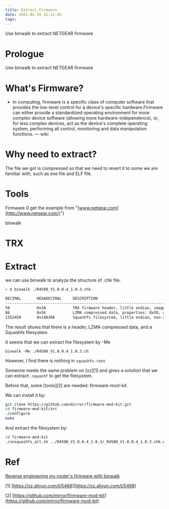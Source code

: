 ```yaml
---
title: Extract_Firmware
date: 2021-02-26 22:11:45
tags:
---
```


Use binwalk to extract NETGEAR firmware
<!--more-->

# Prologue

Use binwalk to extract NETGEAR firmware

# What's Firmware?

- In computing, firmware is a specific class of computer software that provides the low-level control for a device's specific hardware.Firmware can either provide a standardized operating environment for more complex device software (allowing more hardware-independence), or, for less complex devices, act as the device's complete operating system, performing all control, monitoring and data manipulation functions. — wiki

# Why need to extract?

The file we got is compressed so that we need to revert it to some we are familiar with, such as exe file and ELF file.

# Tools

Firmware (I get the example from "[www.netgear.com](http://www.netgear.com/)") 

binwalk

# TRX

# Extract

we can use binwalk to analyze the structure of .chk file.

```bash
> $ binwalk ./R4500_V1.0.0.4_1.0.3.chk

DECIMAL       HEXADECIMAL     DESCRIPTION
--------------------------------------------------------------------------------
58            0x3A            TRX firmware header, little endian, image size: 8609792 bytes, CRC32: 0x484C8BD7, flags: 0x0, version: 1, header size: 28 bytes, loader offset: 0x1C, linux kernel offset: 0x14A2D0, rootfs offset: 0x0
86            0x56            LZMA compressed data, properties: 0x5D, dictionary size: 65536 bytes, uncompressed size: 3874949 bytes
1352458       0x14A30A        Squashfs filesystem, little endian, non-standard signature, version 3.0, size: 7253493 bytes, 853 inodes, blocksize: 65536 bytes, created: 2012-05-03 06:00:38
```

The result shows that there is a header, LZMA compressed data, and a Squashfs filesystem.

It seems that we can extract the filesystem by -Me

`binwalk -Me ./R4500_V1.0.0.4_1.0.3.ch`

However, I find there is nothing in `squashfs-root`

Someone meets the same problem on [xz][1] and gives a solution that we can extract `.squashf` to get the filesystem.

Before that, some [tools][2] are needed: firmware-mod-kit.

We can install it by:

```bash
git clone https://github.com/mirror/firmware-mod-kit.git
cd firmware-mod-kit/src
./configure
make
```

And extract the filesystem by:

```bash
cd firmware-mod-kit
./unsquashfs_all.sh ../R4500_V1.0.0.4_1.0.3/_R4500_V1.0.0.4_1.0.3.chk.extracted/14A30A.squashfs
```

# Ref

[Reverse engineering my router's firmware with binwalk](https://embeddedbits.org/reverse-engineering-router-firmware-with-binwalk/)

[1] [https://xz.aliyun.com/t/5468](https://xz.aliyun.com/t/5468)

[2] [https://github.com/mirror/firmware-mod-kit](https://github.com/mirror/firmware-mod-kit)